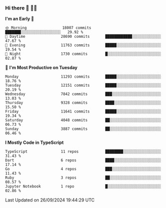 ### Hi there 👋 🧑‍💻



<!--START_SECTION:waka-->
**I'm an Early 🐤** 

```text
🌞 Morning                18007 commits       ███████░░░░░░░░░░░░░░░░░░   29.92 % 
🌆 Daytime                28690 commits       ████████████░░░░░░░░░░░░░   47.67 % 
🌃 Evening                11763 commits       █████░░░░░░░░░░░░░░░░░░░░   19.54 % 
🌙 Night                  1730 commits        █░░░░░░░░░░░░░░░░░░░░░░░░   02.87 % 
```
📅 **I'm Most Productive on Tuesday** 

```text
Monday                   11293 commits       █████░░░░░░░░░░░░░░░░░░░░   18.76 % 
Tuesday                  12151 commits       █████░░░░░░░░░░░░░░░░░░░░   20.19 % 
Wednesday                7842 commits        ███░░░░░░░░░░░░░░░░░░░░░░   13.03 % 
Thursday                 9328 commits        ████░░░░░░░░░░░░░░░░░░░░░   15.50 % 
Friday                   11641 commits       █████░░░░░░░░░░░░░░░░░░░░   19.34 % 
Saturday                 4048 commits        ██░░░░░░░░░░░░░░░░░░░░░░░   06.73 % 
Sunday                   3887 commits        ██░░░░░░░░░░░░░░░░░░░░░░░   06.46 % 
```


**I Mostly Code in TypeScript** 

```text
TypeScript               11 repos            ████████░░░░░░░░░░░░░░░░░   31.43 % 
Dart                     6 repos             ████░░░░░░░░░░░░░░░░░░░░░   17.14 % 
Go                       4 repos             ███░░░░░░░░░░░░░░░░░░░░░░   11.43 % 
Ruby                     3 repos             ██░░░░░░░░░░░░░░░░░░░░░░░   08.57 % 
Jupyter Notebook         1 repo              █░░░░░░░░░░░░░░░░░░░░░░░░   02.86 % 
```




 Last Updated on 26/09/2024 19:44:29 UTC
<!--END_SECTION:waka-->


